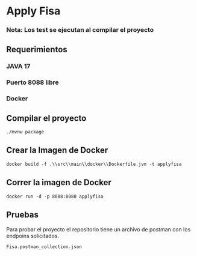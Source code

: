 # Apply Fisa

### Nota: Los test se ejecutan al compilar el proyecto

## Requerimientos 

### JAVA 17
### Puerto 8088 libre
### Docker

## Compilar el proyecto
```shell script
./mvnw package
```

## Crear la Imagen de Docker
```shell script
docker build -f .\\src\\main\\docker\\Dockerfile.jvm -t applyfisa
```

## Correr la imagen de Docker
```shell script
docker run -d -p 8088:8080 applyfisa
```

## Pruebas

Para probar el proyecto el repositorio tiene un archivo de postman con los endpoins solicitados.

```shell script
Fisa.postman_collection.json
```



